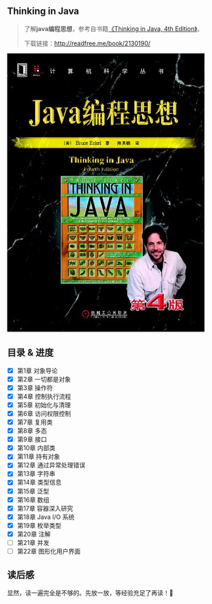 ## Thinking in Java

> 了解**java编程思想**，参考自书籍[《Thinking in Java, 4th Edition》](https://book.douban.com/subject/2130190/)。
>
> 下载链接：<http://readfree.me/book/2130190/>

![img](assets/timg.jpg) 

## 目录 & 进度

- [x] 第1章 对象导论
- [x] 第2章 一切都是对象
- [x] 第3章 操作符
- [x] 第4章 控制执行流程
- [x] 第5章 初始化与清理
- [x] 第6章 访问权限控制
- [x] 第7章 复用类
- [x] 第8章 多态
- [x] 第9章 接口
- [x] 第10章 内部类
- [x] 第11章 持有对象
- [x] 第12章 通过异常处理错误
- [x] 第13章 字符串
- [x] 第14章 类型信息
- [x] 第15章 泛型
- [x] 第16章 数组
- [x] 第17章 容器深入研究
- [x] 第18章 Java I/O 系统
- [x] 第19章 枚举类型
- [x] 第20章 注解
- [ ] 第21章 并发
- [ ] 第22章 图形化用户界面

## 读后感

显然，读一遍完全是不够的。先放一放，等经验充足了再读！🤠